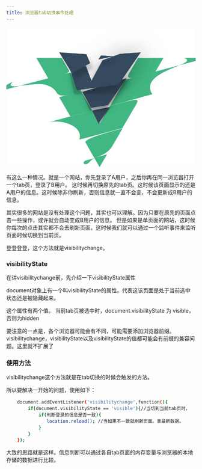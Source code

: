 ```yaml
---
title: 浏览器tab切换事件处理
---
```


![Image text](/images/banner/banner3.jpg)

有这么一种情况。就是一个网站，你先登录了A用户，之后你再在同一浏览器打开一个tab页，登录了B用户。
这时候再切换原先的tab页。这时候该页面显示的还是A用户的信息。这时候除非你刷新，否则信息就一直不会变，不会更新成B用户的信息。

<!-- More -->
其实很多的网站是没有处理这个问题，其实也可以理解。因为只要在原先的页面点击一些操作，或许就会自动变成B用户的信息。
但是如果是单页面的网站，这时候你每次的点击其实都不会去刷新页面。这时候我们就可以通过一个监听事件来监听页面时候切换到当前页。

登登登登，这个方法就是visibilitychange。


### visibilityState

在讲visibilitychange前，先介绍一下visibilityState属性

document对象上有一个叫visibilityState的属性。代表这该页面是处于当前选中状态还是被隐藏起来。

这个属性有两个值。
当前tab页被选中时，document.visibilityState 为 visible，否则为hidden

要注意的一点是，各个浏览器可能会有不同，可能需要添加浏览器前缀。
visibilitychange，visibilityState以及visibilityState的值都可能会有前缀的兼容问题。这里就不扩展了

### 使用方法

visibilitychange这个方法就是在tab切换的时候会触发的方法。

所以要解决一开始的问题，使用如下：

```bash
    document.addEventListener('visibilitychange',function(){
        if(document.visibilityState == 'visible'){//当切到当前tab页时，
            if(判断登录的信息是否一致){
               location.reload(); //当如果不一致就刷新页面。拿最新数据。
            }
        }
    });
```

大致的思路就是这样。信息判断可以通过各自tab页面的内存变量与浏览器的本地存储的数据进行比较。
